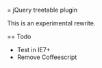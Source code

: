 = jQuery treetable plugin

This is an experimental rewrite.

== Todo

* Test in IE7+
* Remove Coffeescript
